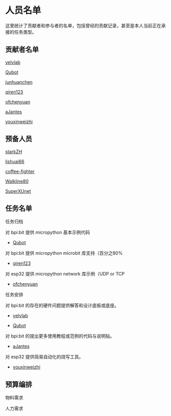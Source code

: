 # 人员名单

这里统计了贡献者和参与者的名单，包括曾经的贡献记录，甚至是本人当前正在承接的任务类型。

## 贡献者名单

[yelvlab](https://github.com/yelvlab)

[Qubot](https://github.com/Qubot)

[junhuanchen](https://github.com/junhuanchen)

[qiren123](https://github.com/qiren123)

[ofchenyuan](https://github.com/ofchenyuan)

[aJantes](https://github.com/aJantes)

[youxinweizhi](https://github.com/youxinweizhi)

## 预备人员

[starkZH](https://github.com/starkZH)

[lishuai66](https://github.com/lishuai66)

[coffee-fighter](https://github.com/coffee-fighter)

[Walkline80](https://github.com/Walkline80)

[SuperXUnet](https://github.com/SuperXUnet)

## 任务名单

任务归档

对 bpi:bit 提供 micropython 基本示例代码

- [Qubot](https://github.com/Qubot)

对 bpi:bit 提供 micropython microbit 库支持（百分之80%

- [qiren123](https://github.com/qiren123)

对 esp32 提供 micropython network 库示例（UDP or TCP

- [ofchenyuan](https://github.com/ofchenyuan)

任务安排

对 bpi:bit 的存在的硬件问题提供解答和设计底板或底座。 

- [yelvlab](https://github.com/yelvlab)

- [Qubot](https://github.com/Qubot)

对 bpi:bit 的提出更多使用教程或范例的代码与说明贴。 

- [aJantes](https://github.com/aJantes)

对 esp32 提供简易自动化的烧写工具。

- [youxinweizhi](https://github.com/youxinweizhi)

## 预算编排

物料需求

人力需求
